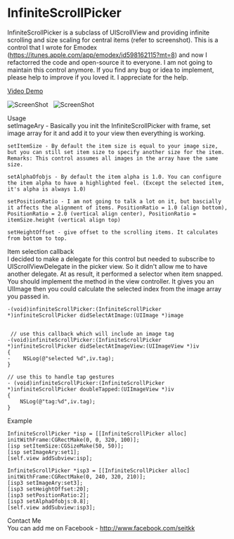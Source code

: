 InfiniteScrollPicker
====================

InfiniteScrollPicker is a subclass of UIScrollView and providing infinite scrolling and size scaling for central items (refer to screenshot). This is a control that I wrote for Emodex (https://itunes.apple.com/app/emodex/id598162115?mt=8) and now I refactorred the code and open-source it to everyone. I am not going to maintain this control anymore. If you find any bug or idea to implement, please help to improve if you loved it. I appreciate for the help.  
  
[Video Demo](http://www.youtube.com/watch?v=-3Rq3ycxjs8)  
  
![ScreenShot](https://raw.github.com/Seitk/InfiniteScrollPicker/master/screenshot0.png) &nbsp; ![ScreenShot](https://raw.github.com/Seitk/InfiniteScrollPicker/master/emodex.jpg)   

Usage  
	setImageAry - Basically you init the InfiniteScrollPicker with frame, set image array for it and add it to your view then everything is working. 

	setItemSize - By default the item size is equal to your image size, but you can still set item size to specify another size for the item.  
	Remarks: This control assumes all images in the array have the same size.  
	  
	setAlphaOfobjs - By default the item alpha is 1.0. You can configure the item alpha to have a highlighted feel. (Except the selected item, it's alpha is always 1.0)  
	  
	setPositionRatio - I am not going to talk a lot on it, but bascially it affects the alignment of items. PositionRatio = 1.0 (align bottom), PositionRatio = 2.0 (vertical align center), PositionRatio = itemSize.height (vertical align top)  
	  
	setHeightOffset - give offset to the scrolling items. It calculates from bottom to top.  
  
  
Item selection callback  
I decided to make a delegate for this control but needed to subscribe to UIScrollViewDelegate in the picker view. So it didn't allow me to have another delegate. At as result, it performed a selector when item snapped. You should implement the method in the view controller. It gives you an UIImage then you could calculate the selected index from the image array you passed in.

	-(void)infiniteScrollPicker:(InfiniteScrollPicker *)infiniteScrollPicker didSelectAtImage:(UIImage *)image  
	  

	 // use this callback which will include an image tag
	-(void)infiniteScrollPicker:(InfiniteScrollPicker *)infiniteScrollPicker didSelectAtImageView:(UIImageView *)iv
	{
	-    NSLog(@"selected %d",iv.tag);
	}

	// use this to handle tap gestures
	- (void)infiniteScrollPicker:(InfiniteScrollPicker *)infiniteScrollPicker doubleTapped:(UIImageView *)iv
	{
	    NSLog(@"tag:%d",iv.tag);
	}

    
Example  
  
	InfiniteScrollPicker *isp = [[InfiniteScrollPicker alloc] initWithFrame:CGRectMake(0, 0, 320, 100)];  
	[isp setItemSize:CGSizeMake(50, 50)];  
	[isp setImageAry:set1];  
	[self.view addSubview:isp];  
	  
	InfiniteScrollPicker *isp3 = [[InfiniteScrollPicker alloc] initWithFrame:CGRectMake(0, 240, 320, 210)];  
	[isp3 setImageAry:set3];  
	[isp3 setHeightOffset:20];  
	[isp3 setPositionRatio:2];  
	[isp3 setAlphaOfobjs:0.8];  
	[self.view addSubview:isp3];  
  




  
Contact Me  
You can add me on Facebook - http://www.facebook.com/seitkk

